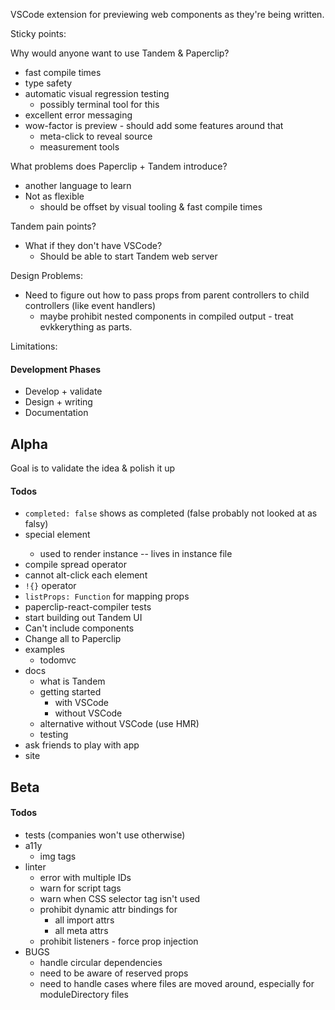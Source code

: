 VSCode extension for previewing web components as they're being written.

Sticky points:

Why would anyone want to use Tandem & Paperclip?

- fast compile times
- type safety
- automatic visual regression testing
  - possibly terminal tool for this
- excellent error messaging
- wow-factor is preview - should add some features around that
  - meta-click to reveal source
  - measurement tools

What problems does Paperclip + Tandem introduce?

- another language to learn
- Not as flexible
  - should be offset by visual tooling & fast compile times

Tandem pain points?

- What if they don't have VSCode?
  - Should be able to start Tandem web server

Design Problems:

- Need to figure out how to pass props from parent controllers to child controllers (like event handlers)
  - maybe prohibit nested components in compiled output - treat evkkerything as parts.

Limitations:

#### Development Phases

- Develop + validate
- Design + writing
- Documentation

## Alpha

Goal is to validate the idea & polish it up

#### Todos

- `completed: false` shows as completed (false probably not looked at as falsy)
- <preview /> special element
  - used to render instance -- lives in instance file
- compile spread operator
- cannot alt-click each element
- `!{}` operator
- `listProps: Function` for mapping props
- paperclip-react-compiler tests
- start building out Tandem UI
- Can't include components
- Change all to Paperclip
- examples
  - todomvc
- docs
  - what is Tandem
  - getting started
    - with VSCode
    - without VSCode
  - alternative without VSCode (use HMR)
  - testing
- ask friends to play with app
- site

## Beta

#### Todos

- tests (companies won't use otherwise)
- a11y
  - img tags
- linter
  - error with multiple IDs
  - warn for script tags
  - warn when CSS selector tag isn't used
  - prohibit dynamic attr bindings for
    - all import attrs
    - all meta attrs
  - prohibit listeners - force prop injection
- BUGS
  - handle circular dependencies
  - need to be aware of reserved props
  - need to handle cases where files are moved around, especially for moduleDirectory files
